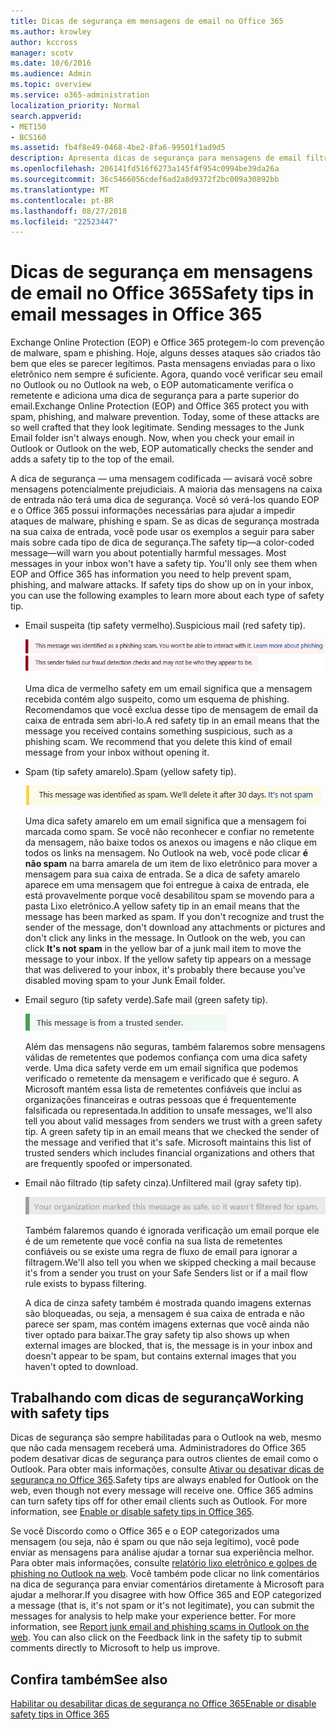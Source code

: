 ```yaml
---
title: Dicas de segurança em mensagens de email no Office 365
ms.author: krowley
author: kccross
manager: scotv
ms.date: 10/6/2016
ms.audience: Admin
ms.topic: overview
ms.service: o365-administration
localization_priority: Normal
search.appverid:
- MET150
- BCS160
ms.assetid: fb4f8e49-0468-4be2-8fa6-99501f1ad9d5
description: Apresenta dicas de segurança para mensagens de email filtradas pelo filtro de spam EOP e o Office 365.
ms.openlocfilehash: 206141fd516f6273a145f4f954c0994be39da26a
ms.sourcegitcommit: 36c5466056cdef6ad2a8d9372f2bc009a30892bb
ms.translationtype: MT
ms.contentlocale: pt-BR
ms.lasthandoff: 08/27/2018
ms.locfileid: "22523447"
---
```

# <a name="safety-tips-in-email-messages-in-office-365"></a><span data-ttu-id="24dd3-103">Dicas de segurança em mensagens de email no Office 365</span><span class="sxs-lookup"><span data-stu-id="24dd3-103">Safety tips in email messages in Office 365</span></span>

<span data-ttu-id="24dd3-p101">Exchange Online Protection (EOP) e Office 365 protegem-lo com prevenção de malware, spam e phishing. Hoje, alguns desses ataques são criados tão bem que eles se parecer legítimos. Pasta mensagens enviadas para o lixo eletrônico nem sempre é suficiente. Agora, quando você verificar seu email no Outlook ou no Outlook na web, o EOP automaticamente verifica o remetente e adiciona uma dica de segurança para a parte superior do email.</span><span class="sxs-lookup"><span data-stu-id="24dd3-p101">Exchange Online Protection (EOP) and Office 365 protect you with spam, phishing, and malware prevention. Today, some of these attacks are so well crafted that they look legitimate. Sending messages to the Junk Email folder isn't always enough. Now, when you check your email in Outlook or Outlook on the web, EOP automatically checks the sender and adds a safety tip to the top of the email.</span></span> 
  
<span data-ttu-id="24dd3-p102">A dica de segurança — uma mensagem codificada — avisará você sobre mensagens potencialmente prejudiciais. A maioria das mensagens na caixa de entrada não terá uma dica de segurança. Você só verá-los quando EOP e o Office 365 possui informações necessárias para ajudar a impedir ataques de malware, phishing e spam. Se as dicas de segurança mostrada na sua caixa de entrada, você pode usar os exemplos a seguir para saber mais sobre cada tipo de dica de segurança.</span><span class="sxs-lookup"><span data-stu-id="24dd3-p102">The safety tip—a color-coded message—will warn you about potentially harmful messages. Most messages in your inbox won't have a safety tip. You'll only see them when EOP and Office 365 has information you need to help prevent spam, phishing, and malware attacks. If safety tips do show up on in your inbox, you can use the following examples to learn more about each type of safety tip.</span></span>
  
- <span data-ttu-id="24dd3-112">Email suspeita (tip safety vermelho).</span><span class="sxs-lookup"><span data-stu-id="24dd3-112">Suspicious mail (red safety tip).</span></span>
    
    ![Captura de tela que mostra uma dica de safety vermelho.](media/5078a0be-e556-44a1-b169-09d780d26898.png)
  
    <span data-ttu-id="24dd3-p103">Uma dica de vermelho safety em um email significa que a mensagem recebida contém algo suspeito, como um esquema de phishing. Recomendamos que você exclua desse tipo de mensagem de email da caixa de entrada sem abri-lo.</span><span class="sxs-lookup"><span data-stu-id="24dd3-p103">A red safety tip in an email means that the message you received contains something suspicious, such as a phishing scam. We recommend that you delete this kind of email message from your inbox without opening it.</span></span>
    
- <span data-ttu-id="24dd3-116">Spam (tip safety amarelo).</span><span class="sxs-lookup"><span data-stu-id="24dd3-116">Spam (yellow safety tip).</span></span>
    
    ![Captura de tela que mostra uma dica de safety amarelo.](media/793c9265-ea44-48fd-a98f-804fadd4163b.png)
  
    <span data-ttu-id="24dd3-p104">Uma dica safety amarelo em um email significa que a mensagem foi marcada como spam. Se você não reconhecer e confiar no remetente da mensagem, não baixe todos os anexos ou imagens e não clique em todos os links na mensagem. No Outlook na web, você pode clicar **é não spam** na barra amarela de um item de lixo eletrônico para mover a mensagem para sua caixa de entrada. Se a dica de safety amarelo aparece em uma mensagem que foi entregue à caixa de entrada, ele está provavelmente porque você desabilitou spam se movendo para a pasta Lixo eletrônico.</span><span class="sxs-lookup"><span data-stu-id="24dd3-p104">A yellow safety tip in an email means that the message has been marked as spam. If you don't recognize and trust the sender of the message, don't download any attachments or pictures and don't click any links in the message. In Outlook on the web, you can click **It's not spam** in the yellow bar of a junk mail item to move the message to your inbox. If the yellow safety tip appears on a message that was delivered to your inbox, it's probably there because you've disabled moving spam to your Junk Email folder.</span></span> 
    
- <span data-ttu-id="24dd3-122">Email seguro (tip safety verde).</span><span class="sxs-lookup"><span data-stu-id="24dd3-122">Safe mail (green safety tip).</span></span>
    
    ![Captura de tela que mostra uma dica de safety verde.](media/acbc11d0-f626-4848-9fbf-66eeeda3f803.png)
  
    <span data-ttu-id="24dd3-p105">Além das mensagens não seguras, também falaremos sobre mensagens válidas de remetentes que podemos confiança com uma dica safety verde. Uma dica safety verde em um email significa que podemos verificado o remetente da mensagem e verificado que é seguro. A Microsoft mantém essa lista de remetentes confiáveis que inclui as organizações financeiras e outras pessoas que é frequentemente falsificada ou representada.</span><span class="sxs-lookup"><span data-stu-id="24dd3-p105">In addition to unsafe messages, we'll also tell you about valid messages from senders we trust with a green safety tip. A green safety tip in an email means that we checked the sender of the message and verified that it's safe. Microsoft maintains this list of trusted senders which includes financial organizations and others that are frequently spoofed or impersonated.</span></span>
    
- <span data-ttu-id="24dd3-127">Email não filtrado (tip safety cinza).</span><span class="sxs-lookup"><span data-stu-id="24dd3-127">Unfiltered mail (gray safety tip).</span></span>
    
    ![Captura de tela que mostra uma dica de safety cinza.](media/c4d0cf8f-08e9-4c84-beee-1d9e0b022e0a.png)
  
    <span data-ttu-id="24dd3-129">Também falaremos quando é ignorada verificação um email porque ele é de um remetente que você confia na sua lista de remetentes confiáveis ou se existe uma regra de fluxo de email para ignorar a filtragem.</span><span class="sxs-lookup"><span data-stu-id="24dd3-129">We'll also tell you when we skipped checking a mail because it's from a sender you trust on your Safe Senders list or if a mail flow rule exists to bypass filtering.</span></span> 
    
    <span data-ttu-id="24dd3-130">A dica de cinza safety também é mostrada quando imagens externas são bloqueadas, ou seja, a mensagem é sua caixa de entrada e não parece ser spam, mas contém imagens externas que você ainda não tiver optado para baixar.</span><span class="sxs-lookup"><span data-stu-id="24dd3-130">The gray safety tip also shows up when external images are blocked, that is, the message is in your inbox and doesn't appear to be spam, but contains external images that you haven't opted to download.</span></span>
    
## <a name="working-with-safety-tips"></a><span data-ttu-id="24dd3-131">Trabalhando com dicas de segurança</span><span class="sxs-lookup"><span data-stu-id="24dd3-131">Working with safety tips</span></span>

<span data-ttu-id="24dd3-p106">Dicas de segurança são sempre habilitadas para o Outlook na web, mesmo que não cada mensagem receberá uma. Administradores do Office 365 podem desativar dicas de segurança para outros clientes de email como o Outlook. Para obter mais informações, consulte [Ativar ou desativar dicas de segurança no Office 365](enable-or-disable-safety-tips.md).</span><span class="sxs-lookup"><span data-stu-id="24dd3-p106">Safety tips are always enabled for Outlook on the web, even though not every message will receive one. Office 365 admins can turn safety tips off for other email clients such as Outlook. For more information, see [Enable or disable safety tips in Office 365](enable-or-disable-safety-tips.md).</span></span>
  
<span data-ttu-id="24dd3-p107">Se você Discordo como o Office 365 e o EOP categorizados uma mensagem (ou seja, não é spam ou que não seja legítimo), você pode enviar as mensagens para análise ajudar a tornar sua experiência melhor. Para obter mais informações, consulte [relatório lixo eletrônico e golpes de phishing no Outlook na web](https://technet.microsoft.com/library/dn594557.aspx). Você também pode clicar no link comentários na dica de segurança para enviar comentários diretamente à Microsoft para ajudar a melhorar.</span><span class="sxs-lookup"><span data-stu-id="24dd3-p107">If you disagree with how Office 365 and EOP categorized a message (that is, it's not spam or it's not legitimate), you can submit the messages for analysis to help make your experience better. For more information, see [Report junk email and phishing scams in Outlook on the web](https://technet.microsoft.com/library/dn594557.aspx). You can also click on the Feedback link in the safety tip to submit comments directly to Microsoft to help us improve.</span></span>
  
## <a name="see-also"></a><span data-ttu-id="24dd3-138">Confira também</span><span class="sxs-lookup"><span data-stu-id="24dd3-138">See also</span></span>

[<span data-ttu-id="24dd3-139">Habilitar ou desabilitar dicas de segurança no Office 365</span><span class="sxs-lookup"><span data-stu-id="24dd3-139">Enable or disable safety tips in Office 365</span></span>](enable-or-disable-safety-tips.md)

